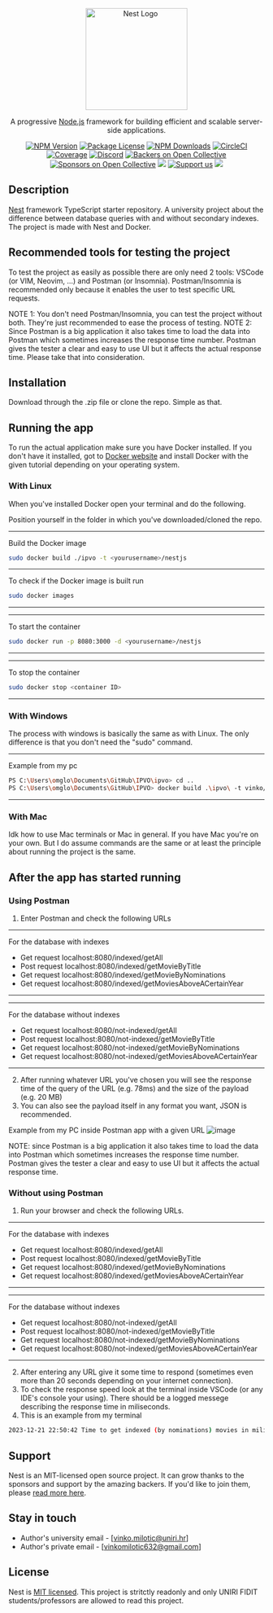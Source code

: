 <p align="center">
  <a href="http://nestjs.com/" target="blank"><img src="https://nestjs.com/img/logo-small.svg" width="200" alt="Nest Logo" /></a>
</p>

[circleci-image]: https://img.shields.io/circleci/build/github/nestjs/nest/master?token=abc123def456
[circleci-url]: https://circleci.com/gh/nestjs/nest

  <p align="center">A progressive <a href="http://nodejs.org" target="_blank">Node.js</a> framework for building efficient and scalable server-side applications.</p>
    <p align="center">
<a href="https://www.npmjs.com/~nestjscore" target="_blank"><img src="https://img.shields.io/npm/v/@nestjs/core.svg" alt="NPM Version" /></a>
<a href="https://www.npmjs.com/~nestjscore" target="_blank"><img src="https://img.shields.io/npm/l/@nestjs/core.svg" alt="Package License" /></a>
<a href="https://www.npmjs.com/~nestjscore" target="_blank"><img src="https://img.shields.io/npm/dm/@nestjs/common.svg" alt="NPM Downloads" /></a>
<a href="https://circleci.com/gh/nestjs/nest" target="_blank"><img src="https://img.shields.io/circleci/build/github/nestjs/nest/master" alt="CircleCI" /></a>
<a href="https://coveralls.io/github/nestjs/nest?branch=master" target="_blank"><img src="https://coveralls.io/repos/github/nestjs/nest/badge.svg?branch=master#9" alt="Coverage" /></a>
<a href="https://discord.gg/G7Qnnhy" target="_blank"><img src="https://img.shields.io/badge/discord-online-brightgreen.svg" alt="Discord"/></a>
<a href="https://opencollective.com/nest#backer" target="_blank"><img src="https://opencollective.com/nest/backers/badge.svg" alt="Backers on Open Collective" /></a>
<a href="https://opencollective.com/nest#sponsor" target="_blank"><img src="https://opencollective.com/nest/sponsors/badge.svg" alt="Sponsors on Open Collective" /></a>
  <a href="https://paypal.me/kamilmysliwiec" target="_blank"><img src="https://img.shields.io/badge/Donate-PayPal-ff3f59.svg"/></a>
    <a href="https://opencollective.com/nest#sponsor"  target="_blank"><img src="https://img.shields.io/badge/Support%20us-Open%20Collective-41B883.svg" alt="Support us"></a>
  <a href="https://twitter.com/nestframework" target="_blank"><img src="https://img.shields.io/twitter/follow/nestframework.svg?style=social&label=Follow"></a>
</p>
  <!--[![Backers on Open Collective](https://opencollective.com/nest/backers/badge.svg)](https://opencollective.com/nest#backer)
  [![Sponsors on Open Collective](https://opencollective.com/nest/sponsors/badge.svg)](https://opencollective.com/nest#sponsor)-->

## Description

[Nest](https://github.com/nestjs/nest) framework TypeScript starter repository.
A university project about the difference between database queries with and without secondary indexes.
The project is made with Nest and Docker.

## Recommended tools for testing the project

To test the project as easily as possible there are only need 2 tools: VSCode (or VIM, Neovim, ...) and Postman (or Insomnia).
Postman/Insomnia is recommended only because it enables the user to test specific URL requests.

NOTE 1: You don't need Postman/Insomnia, you can test the project without both. They're just recommended to ease the process of testing.
NOTE 2: Since Postman is a big application it also takes time to load the data into Postman which sometimes increases the response time number. Postman gives the tester a clear and easy to use UI but it affects the actual response time. Please take that into consideration.

## Installation

Download through the .zip file or clone the repo. Simple as that.

## Running the app

To run the actual application make sure you have Docker installed.
If you don't have it installed, got to [Docker website](https://docs.docker.com/get-docker/) and install Docker with the given tutorial depending on your operating system. 

### With Linux

When you've installed Docker open your terminal and do the following.

Position yourself in the folder in which you've downloaded/cloned the repo.

***
Build the Docker image
```bash
sudo docker build ./ipvo -t <yourusername>/nestjs 
```
***
To check if the Docker image is built run
```bash
sudo docker images
```
***

***
To start the container  
```bash
sudo docker run -p 8080:3000 -d <yourusername>/nestjs
```
***

***
To stop the container
```bash
sudo docker stop <container ID>
```
***

### With Windows

The process with windows is basically the same as with Linux.
The only difference is that you don't need the "sudo" command.

***
Example from my pc
```bash
PS C:\Users\omglo\Documents\GitHub\IPVO\ipvo> cd ..
PS C:\Users\omglo\Documents\GitHub\IPVO> docker build .\ipvo\ -t vinko/nestjs
```
***

### With Mac

Idk how to use Mac terminals or Mac in general. If you have Mac you're on your own.
But I do assume commands are the same or at least the principle about running the project is the same.

## After the app has started running

### Using Postman

1. Enter Postman and check the following URLs
***
For the database with indexes
- Get request localhost:8080/indexed/getAll
- Post request localhost:8080/indexed/getMovieByTitle
- Get request localhost:8080/indexed/getMovieByNominations
- Get request localhost:8080/indexed/getMoviesAboveACertainYear
***

***
For the database without indexes
- Get request localhost:8080/not-indexed/getAll
- Post request localhost:8080/not-indexed/getMovieByTitle
- Get request localhost:8080/not-indexed/getMovieByNominations
- Get request localhost:8080/not-indexed/getMoviesAboveACertainYear
***

2. After running whatever URL you've chosen you will see the response time of the query of the URL (e.g. 78ms) and the size of the payload (e.g. 20 MB)
3. You can also see the payload itself in any format you want, JSON is recommended.

Example from my PC inside Postman app with a given URL
![image](https://github.com/Mastered1738/ipvo/assets/87418738/6417f6de-f21f-448b-bed5-edb13fd5ddce)

NOTE: since Postman is a big application it also takes time to load the data into Postman which sometimes increases the response time number. Postman gives the tester a clear and easy to use UI but it affects the actual response time.

### Without using Postman

1. Run your browser and check the following URLs.

***
For the database with indexes
- Get request localhost:8080/indexed/getAll
- Post request localhost:8080/indexed/getMovieByTitle
- Get request localhost:8080/indexed/getMovieByNominations
- Get request localhost:8080/indexed/getMoviesAboveACertainYear
***

***
For the database without indexes
- Get request localhost:8080/not-indexed/getAll
- Post request localhost:8080/not-indexed/getMovieByTitle
- Get request localhost:8080/not-indexed/getMovieByNominations
- Get request localhost:8080/not-indexed/getMoviesAboveACertainYear
***

2. After entering any URL give it some time to respond (sometimes even more than 20 seconds depending on your internet connection).
3. To check the response speed look at the terminal inside VSCode (or any IDE's console your using). There should be a logged messege describing the response time in miliseconds.
4. This is an example from my terminal
```bash
2023-12-21 22:50:42 Time to get indexed (by nominations) movies in miliseconds:  206.73747999999998
```

## Support

Nest is an MIT-licensed open source project. It can grow thanks to the sponsors and support by the amazing backers. If you'd like to join them, please [read more here](https://docs.nestjs.com/support).

## Stay in touch

- Author's university email - [vinko.milotic@uniri.hr]
- Author's private email - [vinkomilotic632@gmail.com]

## License

Nest is [MIT licensed](LICENSE).
This project is stritctly readonly and only UNIRI FIDIT students/professors are allowed to read this project. 

